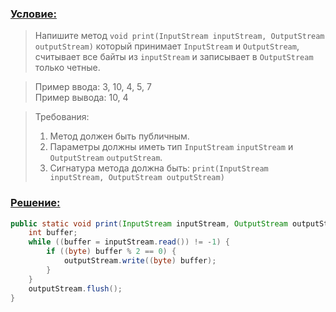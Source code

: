 ### [Условие:]()

>Напишите метод `void print(InputStream inputStream, OutputStream outputStream)` 
который принимает `InputStream` и `OutputStream`, считывает все байты из `inputStream` и 
записывает в `OutputStream` только четные.

>Пример ввода: 3, 10, 4, 5, 7  
Пример вывода: 10, 4

>Требования:
>1. Метод должен быть публичным.
>2. Параметры должны иметь тип `InputStream` `inputStream` и `OutputStream` `outputStream`.
>3. Сигнатура метода должна быть: `print(InputStream inputStream, OutputStream outputStream)`

### [Решение:]()
```java
public static void print(InputStream inputStream, OutputStream outputStream) throws IOException {
    int buffer;
    while ((buffer = inputStream.read()) != -1) {
        if ((byte) buffer % 2 == 0) {
            outputStream.write((byte) buffer);
        }
    }
    outputStream.flush();
}
```
